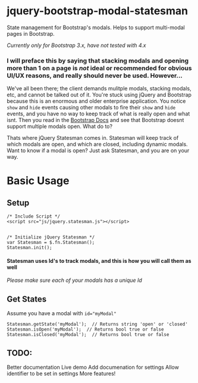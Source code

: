 # jquery-bootstrap-modal-statesman
State management for Bootstrap's modals.  Helps to support multi-modal pages in Bootstrap.

*Currently only for Bootstrap 3.x, have not tested with 4.x*

### I will preface this by saying that stacking modals and opening more than 1 on a page is *not* ideal or recommended for obvious UI/UX reasons, and really should never be used.  However...

We've all been there; the client demands mulitple modals, stacking modals, etc, and cannot be talked out of it.  You're stuck using jQuery and Bootstrap because this is an enormous and older enterprise application.  You notice `show` and `hide` events causing other modals to fire their `show` and `hide` events, and you have no way to keep track of what is really open and what isnt.  Then you read in the [Bootstrap Docs](https://getbootstrap.com/docs/3.3/javascript/#modals) and see that Bootstrap doesnt support multiple modals open.  What do to?

Thats where jQuery Statesman comes in.  Statesman will keep track of which modals are open, and which are closed, including dynamic modals.  Want to know if a modal is open?  Just ask Statesman, and you are on your way.

# Basic Usage

## Setup
~~~
/* Include Script */
<script src="js/jquery.statesman.js"></script>


/* Initialize jQuery Statesman */
var Statesman = $.fn.Statesman();
Statesman.init();
~~~

#### Statesman uses Id's to track modals, and this is how you will call them as well
*Please make sure each of your modals has a unique Id*

## Get States
Assume you have a modal with `id="myModal"`
~~~
Statesman.getState('myModal');  // Returns string 'open' or 'closed'
Statesman.isOpen('myModal');  // Returns bool true or false
Statesman.isClosed('myModal');  // Returns bool true or false
~~~

## TODO:
Better documentation
Live demo
Add documenation for settings
Allow identifier to be set in settings
More features!
